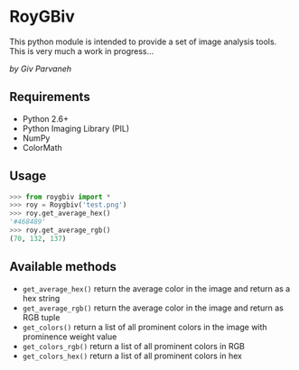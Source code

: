 # RoyGBiv

This python module is intended to provide a set of image analysis tools. This is very much a work in progress...

_by Giv Parvaneh_

## Requirements

- Python 2.6+
- Python Imaging Library (PIL)
- NumPy
- ColorMath

## Usage

```python
>>> from roygbiv import *
>>> roy = Roygbiv('test.png')
>>> roy.get_average_hex()
'#468489'
>>> roy.get_average_rgb()
(70, 132, 137)
```

## Available methods

- `get_average_hex()` return the average color in the image and return as a hex string
- `get_average_rgb()` return the average color in the image and return as RGB tuple
- `get_colors()` return a list of all prominent colors in the image with prominence weight value
- `get_colors_rgb()` return a list of all prominent colors in RGB
- `get_colors_hex()` return a list of all prominent colors in hex